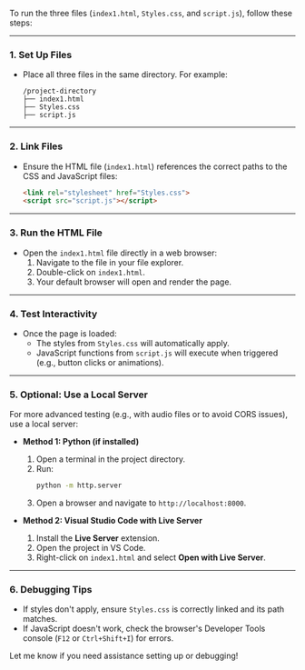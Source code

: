 To run the three files (`index1.html`, `Styles.css`, and `script.js`), follow these steps:

---

### 1. **Set Up Files**
   - Place all three files in the same directory. For example:
     ```
     /project-directory
     ├── index1.html
     ├── Styles.css
     ├── script.js
     ```

---

### 2. **Link Files**
   - Ensure the HTML file (`index1.html`) references the correct paths to the CSS and JavaScript files:
     ```html
     <link rel="stylesheet" href="Styles.css">
     <script src="script.js"></script>
     ```

---

### 3. **Run the HTML File**
   - Open the `index1.html` file directly in a web browser:
     1. Navigate to the file in your file explorer.
     2. Double-click on `index1.html`.
     3. Your default browser will open and render the page.

---

### 4. **Test Interactivity**
   - Once the page is loaded:
     - The styles from `Styles.css` will automatically apply.
     - JavaScript functions from `script.js` will execute when triggered (e.g., button clicks or animations).

---

### 5. **Optional: Use a Local Server**
   For more advanced testing (e.g., with audio files or to avoid CORS issues), use a local server:
   - **Method 1: Python (if installed)**
     1. Open a terminal in the project directory.
     2. Run:
        ```bash
        python -m http.server
        ```
     3. Open a browser and navigate to `http://localhost:8000`.

   - **Method 2: Visual Studio Code with Live Server**
     1. Install the **Live Server** extension.
     2. Open the project in VS Code.
     3. Right-click on `index1.html` and select **Open with Live Server**.

---

### 6. **Debugging Tips**
   - If styles don't apply, ensure `Styles.css` is correctly linked and its path matches.
   - If JavaScript doesn't work, check the browser's Developer Tools console (`F12` or `Ctrl+Shift+I`) for errors.

Let me know if you need assistance setting up or debugging!
